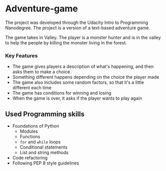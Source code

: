 # Adventure-game
The project was developed through the Udacity Intro to Programming Nanodegree.
The project is a version of a text-based adventure game.

The game takes in Valley. The player is a monster hunter and is in the valley to help the people by killing the monster living in the forest.

### Key Features
* The game gives players a description of what's happening, and then asks them to make a choice
* Something different happens depending on the choice the player made
* The game also includes some random factors, so that it's a little different each time
* The game has conditions for winning and losing
* When the game is over, it asks if the player wants to play again

## Used Programming skills
* Foundations of Python
  - Modules
  - Functions
  - `for` and `while` loops
  - Conditional statements
  - List and string methods
* Code refactoring
* Following PEP 8 style guidelines
